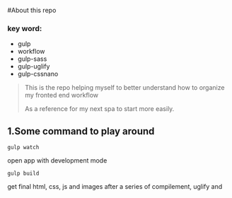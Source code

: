 #About this repo
### key word:

* gulp
* workflow
* gulp-sass
* gulp-uglify
* gulp-cssnano

> This is the repo helping myself to better understand how to organize my fronted end workflow
> 
> As a reference for my next spa to start more easily.
> 

## 1.Some command to play around

	gulp watch

open app with development mode

	gulp build 
get final html, css, js and images after a series of compilement, uglify and 